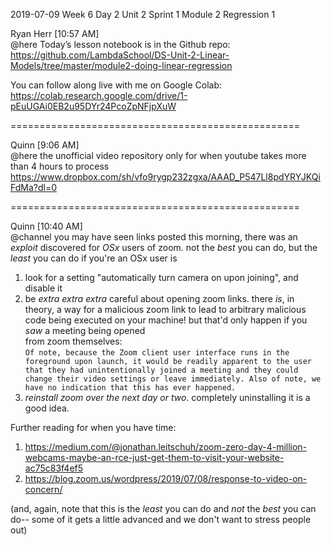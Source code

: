 
2019-07-09 Week 6 Day 2
Unit 2 Sprint 1 Module 2 Regression 1

Ryan Herr [10:57 AM]  
@here Today’s lesson notebook is in the Github repo:   
https://github.com/LambdaSchool/DS-Unit-2-Linear-Models/tree/master/module2-doing-linear-regression

You can follow along live with me on Google Colab:   
https://colab.research.google.com/drive/1-pEuUGAi0EB2u95DYr24PcoZpNFjpXuW

==================================================

Quinn [9:06 AM]  
@here the unofficial video repository only for when youtube takes more than 4 hours to process   https://www.dropbox.com/sh/vfo9rygp232zgxa/AAAD_P547Ll8pdYRYJKQiFdMa?dl=0  

==================================================

Quinn [10:40 AM]  
@channel you may have seen links posted this morning, there was an *exploit* discovered for *OSx* users of zoom. not the _best_ you can do, but the _least_ you can do if you're an OSx user is

1. look for a setting "automatically turn camera on upon joining", and disable it  
2. be *extra extra extra* careful about opening zoom links. there _is_, in theory, a way for a malicious zoom link to lead to arbitrary malicious code being executed on your machine! but that'd only happen if you _saw_ a meeting being opened  
from zoom themselves:  
```Of note, because the Zoom client user interface runs in the foreground upon launch, it would be readily apparent to the user that they had unintentionally joined a meeting and they could change their video settings or leave immediately. Also of note, we have no indication that this has ever happened.```
3. *reinstall zoom over the next day or two*. completely uninstalling it is a good idea.  

Further reading for when you have time:  
1. https://medium.com/@jonathan.leitschuh/zoom-zero-day-4-million-webcams-maybe-an-rce-just-get-them-to-visit-your-website-ac75c83f4ef5  
2. https://blog.zoom.us/wordpress/2019/07/08/response-to-video-on-concern/  

(and, again, note that this is the _least_ you can do and *not* the _best_ you can do-- some of it gets a little advanced and we don't want to stress people out)   
